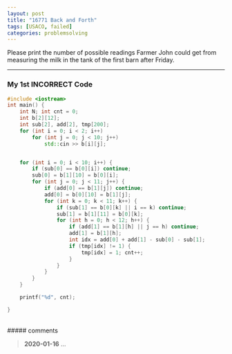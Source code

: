 ```yaml
---
layout: post
title: "16771 Back and Forth"
tags: [USACO, failed]
categories: problemsolving
---
```

Please print the number of possible readings Farmer John could get from measuring the milk in the tank of the first barn after Friday.

---

### My 1st INCORRECT Code


```c++
#include <iostream>
int main() {
	int N; int cnt = 0;
	int b[2][12];
	int sub[2], add[2], tmp[200];
	for (int i = 0; i < 2; i++)
		for (int j = 0; j < 10; j++)
			std::cin >> b[i][j];


	for (int i = 0; i < 10; i++) {
		if (sub[0] == b[0][i]) continue;
		sub[0] = b[1][10] = b[0][i];
		for (int j = 0; j < 11; j++) {
			if (add[0] == b[1][j]) continue;
			add[0] = b[0][10] = b[1][j];
			for (int k = 0; k < 11; k++) {
				if (sub[1] == b[0][k] || i == k) continue;
				sub[1] = b[1][11] = b[0][k];
				for (int h = 0; h < 12; h++) {
					if (add[1] == b[1][h] || j == h) continue;
					add[1] = b[1][h];
					int idx = add[0] + add[1] - sub[0] - sub[1];
					if (tmp[idx] != 1) {
						tmp[idx] = 1; cnt++;
					}
				}
			}
		}
	}

	printf("%d", cnt);

}
```

<br>
##### comments

> **2020-01-16**   ...

